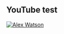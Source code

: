 ## YouTube test

[![Alex Watson](http://img.youtube.com/vi/-2Ya3Lf5XSk/0.jpg)](http://www.youtube.com/watch?v=-2Ya3Lf5XSk)
